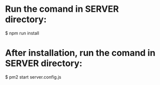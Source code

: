 # Run the comand in SERVER directory:

$ npm run install

# After installation, run the comand in SERVER directory:

$ pm2 start server.config.js